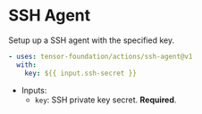 # SSH Agent

Setup up a SSH agent with the specified key.

```yaml
- uses: tensor-foundation/actions/ssh-agent@v1
  with:
    key: ${{ input.ssh-secret }}
```

- Inputs:
  - `key`: SSH private key secret. **Required**.
